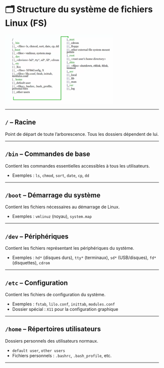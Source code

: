 # 🗂️ Structure du système de fichiers Linux (FS)

<img src="fig.png" width="70%">

---

## `/` – Racine
Point de départ de toute l’arborescence. Tous les dossiers dépendent de lui.

---
## `/bin` – Commandes de base
Contient les commandes essentielles accessibles à tous les utilisateurs.
- Exemples : `ls`, `chmod`, `sort`, `date`, `cp`, `dd`

---
## `/boot` – Démarrage du système
Contient les fichiers nécessaires au démarrage de Linux.
- Exemples : `vmlinuz` (noyau), `system.map`

---
## `/dev` – Périphériques
Contient les fichiers représentant les périphériques du système.
- Exemples : `hd*` (disques durs), `tty*` (terminaux), `sd*` (USB/disques), `fd*` (disquettes), `cdrom`

---

## `/etc` – Configuration
Contient les fichiers de configuration du système.
- Exemples : `fstab`, `lilo.conf`, `inittab`, `modules.conf`
- Dossier spécial : `X11` pour la configuration graphique

---
## `/home` – Répertoires utilisateurs
Dossiers personnels des utilisateurs normaux.
- `default user`, `other users`
- Fichiers personnels : `.bashrc`, `.bash_profile`, etc.

---